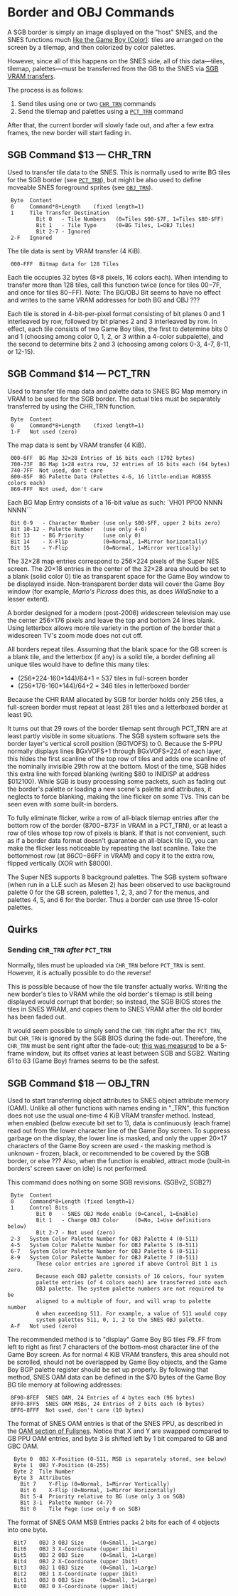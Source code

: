 # Border and OBJ Commands

A SGB border is simply an image displayed on the "host" SNES, and the SNES functions much [like the Game Boy (Color)](./Rendering.md): tiles are arranged on the screen by a tilemap, and then colorized by color palettes.

However, since all of this happens on the SNES side, all of this data—tiles, tilemap, palettes—must be transferred from the GB to the SNES via [SGB VRAM transfers](./SGB_VRAM_Transfer.md).

The process is as follows:

1. Send tiles using one or two [`CHR_TRN`](<#SGB Command $13 — CHR_TRN>) commands
2. Send the tilemap and palettes using a [`PCT_TRN`](<#SGB Command $14 — PCT_TRN>) command

After that, the current border will slowly fade out, and after a few extra frames, the new border will start fading in.

## SGB Command $13 — CHR_TRN

Used to transfer tile data to the SNES.
This is normally used to write BG tiles for the SGB border (see [`PCT_TRN`](<#SGB Command $14 — PCT_TRN>)), but might be also used to define moveable SNES foreground sprites (see [`OBJ_TRN`](<#SGB Command $18 — OBJ_TRN>)).

```
 Byte  Content
 0     Command*8+Length    (fixed length=1)
 1     Tile Transfer Destination
         Bit 0   - Tile Numbers   (0=Tiles $00-$7F, 1=Tiles $80-$FF)
         Bit 1   - Tile Type      (0=BG Tiles, 1=OBJ Tiles)
         Bit 2-7 - Ignored
 2-F   Ignored
```

The tile data is sent by VRAM transfer (4 KiB).

```
 000-FFF  Bitmap data for 128 Tiles
```

Each tile occupies 32 bytes (8×8 pixels, 16 colors each). When intending
to transfer more than 128 tiles, call this function twice (once for
tiles $00-$7F, and once for tiles $80-$FF). Note: The BG/OBJ Bit seems
to have no effect and writes to the same VRAM addresses for both BG and
OBJ ???

Each tile is stored in 4-bit-per-pixel format consisting of bit planes 0 and 1 interleaved by row, followed by bit planes 2 and 3 interleaved by row.
In effect, each tile consists of two Game Boy tiles, the first to determine bits 0 and 1 (choosing among color 0, 1, 2, or 3 within a 4-color subpalette), and the second to determine bits 2 and 3 (choosing among colors 0-3, 4-7, 8-11, or 12-15).

## SGB Command $14 — PCT_TRN

Used to transfer tile map data and palette data to SNES BG Map memory in
VRAM to be used for the SGB border. The actual tiles must be separately
transferred by using the CHR_TRN function.

```
 Byte  Content
 0     Command*8+Length    (fixed length=1)
 1-F   Not used (zero)
```

The map data is sent by VRAM transfer (4 KiB).

```
 000-6FF  BG Map 32×28 Entries of 16 bits each (1792 bytes)
 700-73F  BG Map 1×28 extra row, 32 entries of 16 bits each (64 bytes)
 740-7FF  Not used, don't care
 800-85F  BG Palette Data (Palettes 4-6, 16 little-endian RGB555 colors each)
 860-FFF  Not used, don't care
```

Each BG Map Entry consists of a 16-bit value as such:
`VH01 PP00 NNNN NNNN```

```
 Bit 0-9   - Character Number (use only $00-$FF, upper 2 bits zero)
 Bit 10-12 - Palette Number   (use only 4-6)
 Bit 13    - BG Priority      (use only 0)
 Bit 14    - X-Flip           (0=Normal, 1=Mirror horizontally)
 Bit 15    - Y-Flip           (0=Normal, 1=Mirror vertically)
```

The 32×28 map entries correspond to 256×224 pixels of the Super NES
screen. The 20×18 entries in the center of the 32×28 area should be set
to a blank (solid color 0) tile as transparent space for the Game Boy
window to be displayed inside. Non-transparent border data will cover
the Game Boy window (for example, *Mario's Picross* does this, as does
*WildSnake* to a lesser extent).

A border designed for a modern (post-2006) widescreen television may use the center 256×176 pixels and leave the top and bottom 24 lines blank.
Using letterbox allows more tile variety in the portion of the border that a widescreen TV's zoom mode does not cut off.

All borders repeat tiles. Assuming that the blank space for the GB
screen is a blank tile, and the letterbox (if any) is a solid tile, a
border defining all unique tiles would have to define this many tiles:

-   (256\*224-160\*144)/64+1 = 537 tiles in full-screen border
-   (256\*176-160\*144)/64+2 = 346 tiles in letterboxed border

Because the CHR RAM allocated by SGB for border holds only 256 tiles, a full-screen border must repeat at least 281 tiles and a letterboxed border at least 90.

It turns out that 29 rows of the border tilemap sent through PCT_TRN are at least partly visible in some situations.
The SGB system software sets the border layer's vertical scroll position (BG1VOFS) to 0.
Because the S-PPU normally displays lines BGxVOFS+1 through BGxVOFS+224 of each layer, this hides the first scanline of the top row of tiles and adds one scanline of the nominally invisible 29th row at the bottom.
Most of the time, SGB hides this extra line with forced blanking (writing $80 to INIDISP at address $012100).
While SGB is busy processing some packets, such as fading out the border's palette or loading a new scene's palette and attributes, it neglects to force blanking, making the line flicker on some TVs.
This can be seen even with some built-in borders.

To fully eliminate flicker, write a row of all-black tilemap entries after the bottom row of the border ($8700-$873F in VRAM in a PCT_TRN), or at least a row of tiles whose top row of pixels is blank.
If that is not convenient, such as if a border data format doesn't guarantee an all-black tile ID, you can make the flicker less noticeable by repeating the last scanline.
Take the bottommost row (at $86C0-$86FF in VRAM) and copy it to the extra row, flipped vertically (XOR with $8000).

The Super NES supports 8 background palettes.
The SGB system software (when run in a LLE such as Mesen 2) has been observed to use background palette 0 for the GB screen, palettes 1, 2, 3, and 7 for the menus, and palettes 4, 5, and 6 for the border.
Thus a border can use three 15-color palettes.

## Quirks

### Sending `CHR_TRN` *after* `PCT_TRN`

Normally, tiles must be uploaded via `CHR_TRN` before `PCT_TRN` is sent.
However, it is actually possible to do the reverse!

This is possible because of how the tile transfer actually works.
Writing the new border's tiles to VRAM while the old border's tilemap is still being displayed would corrupt that border; so instead, the SGB BIOS stores the tiles in SNES WRAM, and copies them to SNES VRAM after the old border has been faded out.

It would seem possible to simply send the `CHR_TRN` right after the `PCT_TRN`, but `CHR_TRN` is ignored by the SGB BIOS during the fade-out.
Therefore, the `CHR_TRN` must be sent right after the fade-out; [this was measured](https://github.com/pinobatch/little-things-gb/blob/master/sgbears/docs/long_story.txt) to be a 5-frame window, but its offset varies at least between SGB and SGB2.
Waiting 61 to 63 (Game Boy) frames seems to be the safest.

## SGB Command $18 — OBJ_TRN

Used to start transferring object attributes to SNES object attribute memory (OAM). Unlike all other
functions with names ending in "\_TRN", this function does not use the usual
one-time 4 KiB VRAM transfer method. Instead, when enabled (below
execute bit set to 1), data is continuously (each frame) read out from the
lower character line of the Game Boy screen. To suppress garbage on the
display, the lower line is masked, and only the upper 20×17 characters
of the Game Boy screen are used - the masking method is unknown - frozen,
black, or recommended to be covered by the SGB border, or else ??? Also,
when the function is enabled, attract mode (built-in borders' screen saver on idle) is not performed.

This command does nothing on some SGB revisions. (SGBv2, SGB2?)

```
 Byte  Content
 0     Command*8+Length (fixed length=1)
 1     Control Bits
         Bit 0   - SNES OBJ Mode enable (0=Cancel, 1=Enable)
         Bit 1   - Change OBJ Color     (0=No, 1=Use definitions below)
         Bit 2-7 - Not used (zero)
 2-3   System Color Palette Number for OBJ Palette 4 (0-511)
 4-5   System Color Palette Number for OBJ Palette 5 (0-511)
 6-7   System Color Palette Number for OBJ Palette 6 (0-511)
 8-9   System Color Palette Number for OBJ Palette 7 (0-511)
         These color entries are ignored if above Control Bit 1 is zero.
         Because each OBJ palette consists of 16 colors, four system
         palette entries (of 4 colors each) are transferred into each
         OBJ palette. The system palette numbers are not required to be
         aligned to a multiple of four, and will wrap to palette number
         0 when exceeding 511. For example, a value of 511 would copy
         system palettes 511, 0, 1, 2 to the SNES OBJ palette.
 A-F   Not used (zero)
```

The recommended method is to "display" Game Boy BG tiles $F9..$FF from
left to right as first 7 characters of the bottom-most character line of
the Game Boy screen. As for normal 4 KiB VRAM transfers, this area
should not be scrolled, should not be overlapped by Game Boy objects, and
the Game Boy BGP palette register should be set up properly. By following
that method, SNES OAM data can be defined in the $70 bytes of the
Game Boy BG tile memory at following addresses:

```
 8F90-8FEF  SNES OAM, 24 Entries of 4 bytes each (96 bytes)
 8FF0-8FF5  SNES OAM MSBs, 24 Entries of 2 bits each (6 bytes)
 8FF6-8FFF  Not used, don't care (10 bytes)
```

The format of SNES OAM entries is that of the SNES PPU, as described in
the [OAM section of Fullsnes](https://problemkaputt.de/fullsnes.htm#snesppuspritesobjs).
Notice that X and Y are swapped compared to GB PPU OAM entries,
and byte 3 is shifted left by 1 bit compared to GB and GBC OAM.

```
  Byte 0  OBJ X-Position (0-511, MSB is separately stored, see below)
  Byte 1  OBJ Y-Position (0-255)
  Byte 2  Tile Number
  Byte 3  Attributes
    Bit 7    Y-Flip (0=Normal, 1=Mirror Vertically)
    Bit 6    X-Flip (0=Normal, 1=Mirror Horizontally)
    Bit 5-4  Priority relative to BG (use only 3 on SGB)
    Bit 3-1  Palette Number (4-7)
    Bit 0    Tile Page (use only 0 on SGB)
```

The format of SNES OAM MSB Entries packs 2 bits for each of 4 objects
into one byte.

```
  Bit7    OBJ 3 OBJ Size     (0=Small, 1=Large)
  Bit6    OBJ 3 X-Coordinate (upper 1bit)
  Bit5    OBJ 2 OBJ Size     (0=Small, 1=Large)
  Bit4    OBJ 2 X-Coordinate (upper 1bit)
  Bit3    OBJ 1 OBJ Size     (0=Small, 1=Large)
  Bit2    OBJ 1 X-Coordinate (upper 1bit)
  Bit1    OBJ 0 OBJ Size     (0=Small, 1=Large)
  Bit0    OBJ 0 X-Coordinate (upper 1bit)
```
